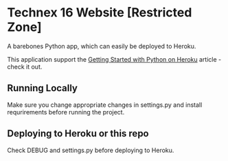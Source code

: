 # Technex 16 Website [Restricted Zone]

A barebones Python app, which can easily be deployed to Heroku.

This application support the [Getting Started with Python on Heroku](https://devcenter.heroku.com/articles/getting-started-with-python) article - check it out.

## Running Locally
Make sure you change appropriate changes in settings.py and install requrirements before running the project.


## Deploying to Heroku or this repo
Check DEBUG and settings.py before deploying to Heroku.
